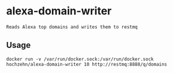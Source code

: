 # alexa-domain-writer

    Reads Alexa top domains and writes them to restmq

## Usage

    docker run -v /var/run/docker.sock:/var/run/docker.sock hochzehn/alexa-domain-writer 10 http://restmq:8888/q/domains
